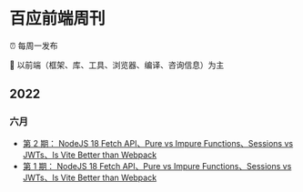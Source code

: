 # 百应前端周刊

⏰ 每周一发布 <br />

📖 以前端（框架、库、工具、浏览器、编译、咨询信息）为主 <br />

## 2022

### 六月
* [第 2 期： NodeJS 18 Fetch API、Pure vs Impure Functions、Sessions vs JWTs、Is Vite Better than Webpack](./docs/doc-0002.md)
* [第 1 期： NodeJS 18 Fetch API、Pure vs Impure Functions、Sessions vs JWTs、Is Vite Better than Webpack](./docs/doc-0001.md)